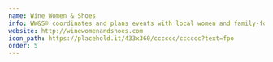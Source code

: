 ```yaml
---
name: Wine Women & Shoes
info: WW&S® coordinates and plans events with local women and family-focused charities, bringing fashion and wine know-how together under one roof. To date, they have raised over $37 million with their charity partners.
website: http://winewomenandshoes.com
icon_path: https://placehold.it/433x360/cccccc/cccccc?text=fpo
order: 5
---
```


